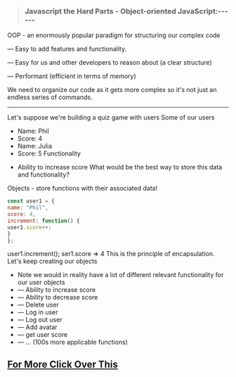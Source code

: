 > ### Javascript the Hard Parts - Object-oriented JavaScript:------

OOP - an enormously popular paradigm for structuring our complex code

— Easy to add features and functionality.

— Easy for us and other developers to reason about (a clear structure)

— Performant (efficient in terms of memory)

We need to organize our code as it gets more complex so it's not just an endless series of commands.

------------------

Let's suppose we're building a quiz game with users
Some of our users
* Name: Phil
* Score: 4
* Name: Julia
* Score: 5
Functionality
+ Ability to increase score
What would be the best way to store this data and
functionality?

Objects - store functions with their associated data!
```javascript
const user1 = {
name: "Phil",
score: 4,
increment: function() {
user1.score++;
}
};

```
user1.increment(); ser1.score => 4
This is the principle of encapsulation.
Let's keep creating our objects

* Note we would in reality have a lot of different relevant
functionality for our user objects
* — Ability to increase score
* — Ability to decrease score
* — Delete user
* — Log in user
* — Log out user
* — Add avatar
* — get user score
* — … (100s more applicable functions)

## <u>[For More Click Over This](../js/Object%20Creation/)</u>